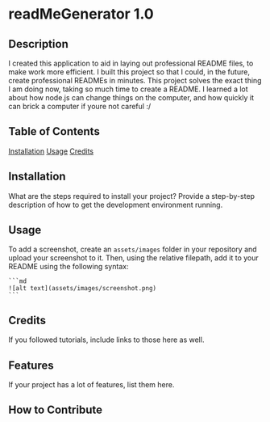 # readMeGenerator 1.0

## Description
I created this application to aid in laying out professional README files, to make work more efficient.
I built this project so that I could, in the future, create professional READMEs in minutes.
This project solves the exact thing I am doing now, taking so much time to create a README.
I learned a lot about how node.js can change things on the computer, and how quickly it can brick a computer if youre not careful :/

## Table of Contents

[Installation](#installation)
[Usage](#usage)
[Credits](#credits)

## Installation

What are the steps required to install your project? Provide a step-by-step description of how to get the development environment running.

## Usage


To add a screenshot, create an `assets/images` folder in your repository and upload your screenshot to it. Then, using the relative filepath, add it to your README using the following syntax:

    ```md
    ![alt text](assets/images/screenshot.png)
    ```

## Credits

If you followed tutorials, include links to those here as well.

## Features

If your project has a lot of features, list them here.

## How to Contribute

